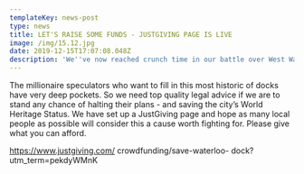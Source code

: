 ```yaml
---
templateKey: news-post
type: news
title: LET'S RAISE SOME FUNDS - JUSTGIVING PAGE IS LIVE
image: /img/15.12.jpg
date: 2019-12-15T17:07:08.048Z
description: 'We''ve now reached crunch time in our battle over West Waterloo Dock.  '
---
```

 The millionaire speculators who want to fill in this most historic of docks have very deep pockets. So we need top quality legal advice if we are to stand any chance of halting their plans - and saving the city’s World Heritage Status. We have set up a JustGiving page and hope as many local people as possible will consider this a cause worth fighting for. Please give what you can afford.



https://www.justgiving.com/ crowdfunding/save-waterloo- dock?utm_term=pekdyWMnK
